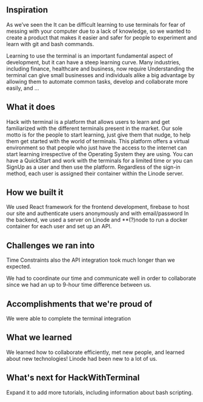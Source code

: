## Inspiration
As we’ve seen the
It can be difficult learning to use terminals for fear of messing with your computer due to a lack of knowledge, so we wanted to create a product that makes it easier and safer for people to experiment and learn with git and bash commands.

Learning to use the terminal is an important fundamental aspect of development, but it can have a steep learning curve.
Many industries, including finance, healthcare and business, now require 
Understanding the terminal can give small businesses and individuals alike a big advantage by allowing them to automate common tasks, develop and collaborate more easily, and ...

## What it does
Hack with terminal is a platform that allows users to learn and get familiarized with the different terminals present in the market. Our sole motto is for the people to start learning, just give them that nudge, to help them get started with the world of terminals. This platform offers a virtual environment so that people who just have the access to the internet can start learning irrespective of the Operating System they are using. 
You can have a QuickStart and work with the terminals for a limited time or you can SignUp as a user and then use the platform.
Regardless of the sign-in method, each user is assigned their container within the Linode server.


## How we built it
We used React framework for the frontend development, firebase to host our site and authenticate users anonymously and with email/password 
In the backend, we used a server on Linode and **(?)node to run a docker container for each user and set up an API.

## Challenges we ran into
Time Constraints also the API integration took much longer than we expected.

We had to coordinate our time and communicate well in order to collaborate since we had an up to 9-hour time difference between us.

## Accomplishments that we're proud of
We were able to complete the terminal integration


## What we learned
We learned how to collaborate efficiently, met new people, and learned about new technologies! Linode had been new to a lot of us.

## What's next for HackWithTerminal
Expand it to add more tutorials, including information about bash scripting.



